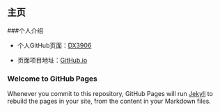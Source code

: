 ## 主页

###个人介绍

- 个人GitHub页面：[DX3906](https://github.com/FranklinDX3906/)

- 页面项目地址：[GitHub.io](https://github.com/FranklinDX3906/FranklinDX3906.github.io/)

### Welcome to GitHub Pages

Whenever you commit to this repository, GitHub Pages will run [Jekyll](https://jekyllrb.com/) to rebuild the pages in your site, from the content in your Markdown files.
